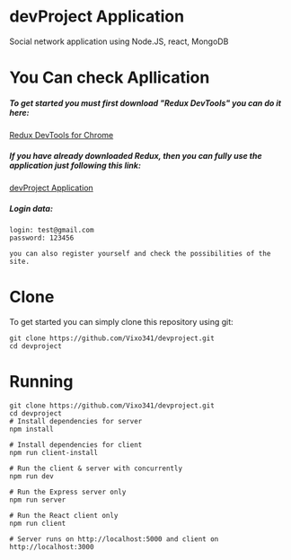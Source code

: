 # devProject Application
Social network application using Node.JS, react, MongoDB


# You Can check Apllication
##### To get started you must first download "Redux DevTools" you can do it here:
[Redux DevTools for Chrome](https://chrome.google.com/webstore/detail/redux-devtools/lmhkpmbekcpmknklioeibfkpmmfibljd)

##### If you have already downloaded Redux, then you can fully use the application just following  this link:
[devProject Application](https://enigmatic-shore-48052.herokuapp.com/login)

##### Login data:
```
login: test@gmail.com
password: 123456

you can also register yourself and check the possibilities of the site.
```



# Clone
To get started you can simply clone this repository using git:

```
git clone https://github.com/Vixo341/devproject.git
cd devproject
```

# Running
```
git clone https://github.com/Vixo341/devproject.git
cd devproject
# Install dependencies for server
npm install

# Install dependencies for client
npm run client-install

# Run the client & server with concurrently
npm run dev

# Run the Express server only
npm run server

# Run the React client only
npm run client

# Server runs on http://localhost:5000 and client on http://localhost:3000
```
